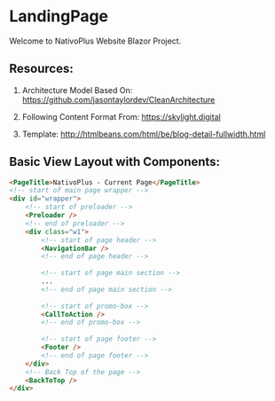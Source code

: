 # LandingPage
Welcome to NativoPlus Website Blazor Project. 

## Resources:

1. Architecture Model Based On:
https://github.com/jasontaylordev/CleanArchitecture

2. Following Content Format From:
https://skylight.digital

3. Template:
http://htmlbeans.com/html/be/blog-detail-fullwidth.html

## Basic View Layout with Components:

```HTML
<PageTitle>NativoPlus - Current Page</PageTitle>
<!-- start of main page wrapper -->
<div id="wrapper">
    <!-- start of preloader -->
    <Preloader />
    <!-- end of preloader -->
    <div class="w1">
        <!-- start of page header -->
        <NavigationBar />
        <!-- end of page header -->
      
        <!-- start of page main section -->
        ...
        <!-- end of page main section -->
      
        <!-- start of promo-box -->
        <CallToAction />
        <!-- end of promo-box -->
      
        <!-- start of page footer -->
        <Footer />
        <!-- end of page footer -->
    </div>
    <!-- Back Top of the page -->
    <BackToTop />
</div>
```

